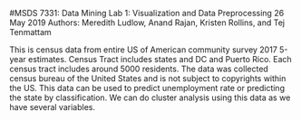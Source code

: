 #MSDS 7331: Data Mining
Lab 1: Visualization and Data Preprocessing
26 May 2019
Authors: Meredith Ludlow, Anand Rajan, Kristen Rollins, and Tej Tenmattam

This is census data from entire US of American community survey 2017 5-year estimates. Census Tract includes states and DC and Puerto Rico. Each census tract includes around 5000 residents. The data was collected census bureau of the United States and is not subject to copyrights within the US. This data can be used to predict unemployment rate or predicting the state by classification. We can do cluster analysis using this data as we have several variables. 


